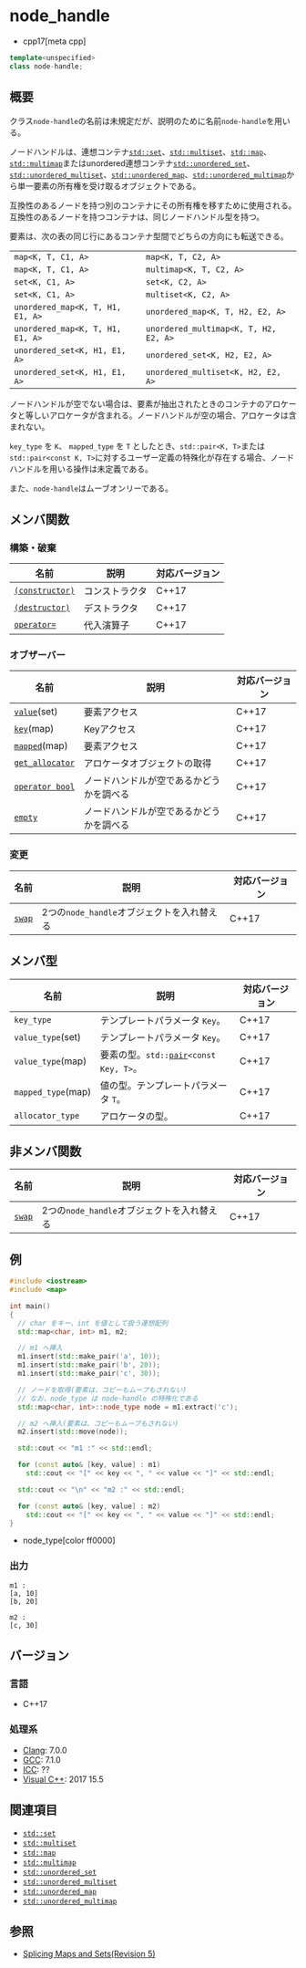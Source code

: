 # node_handle
* cpp17[meta cpp]


```cpp
template<unspecified>
class node-handle;
```

## 概要
クラス`node-handle`の名前は未規定だが、説明のために名前`node-handle`を用いる。

ノードハンドルは、連想コンテナ[`std::set`](reference/set/set.md)、[`std::multiset`](reference/multiset/multiset.md)、[`std::map`](reference/map/map.md)、[`std::multimap`](reference/multimap/multimap.md)またはunordered連想コンテナ[`std::unordered_set`](reference/unordered_set/unordered_set.md)、[`std::unordered_multiset`](reference/unordered_multiset/unordered_multiset.md)、[`std::unordered_map`](reference/unordered_map/unordered_map.md)、[`std::unordered_multimap`](reference/unordered_multimap/unordered_multimap.md)から単一要素の所有権を受け取るオブジェクトである。

互換性のあるノードを持つ別のコンテナにその所有権を移すために使用される。
互換性のあるノードを持つコンテナは、同じノードハンドル型を持つ。

要素は、次の表の同じ行にあるコンテナ型間でどちらの方向にも転送できる。

|  |  |
|-----------------|----------------|
| `map<K, T, C1, A>` | `map<K, T, C2, A>` |
| `map<K, T, C1, A>` | `multimap<K, T, C2, A>` |
| `set<K, C1, A>` | `set<K, C2, A>` |
| `set<K, C1, A>` | `multiset<K, C2, A>` |
| `unordered_map<K, T, H1, E1, A>` | `unordered_map<K, T, H2, E2, A>` |
| `unordered_map<K, T, H1, E1, A>` | `unordered_multimap<K, T, H2, E2, A>` |
| `unordered_set<K, H1, E1, A>` | `unordered_set<K, H2, E2, A>` |
| `unordered_set<K, H1, E1, A>` | `unordered_multiset<K, H2, E2, A>` |

ノードハンドルが空でない場合は、要素が抽出されたときのコンテナのアロケータと等しいアロケータが含まれる。ノードハンドルが空の場合、アロケータは含まれない。

`key_type` を `K`、 `mapped_type` を `T` としたとき、`std::pair<K, T>`または`std::pair<const K, T>`に対するユーザー定義の特殊化が存在する場合、ノードハンドルを用いる操作は未定義である。

また、`node-handle`はムーブオンリーである。


## メンバ関数
### 構築・破棄

| 名前            | 説明           | 対応バージョン |
|-----------------|----------------|----------------|
| [`(constructor)`](node_handle/op_constructor.md.nolink) | コンストラクタ | C++17 |
| [`(destructor)`](node_handle/op_destructor.md.nolink)  | デストラクタ   | C++17 |
| [`operator=`](node_handle/op_assign.md.nolink)     | 代入演算子     | C++17 |

### オブザーバー

| 名前 | 説明 | 対応バージョン |
|----------------------------------------------|------------------------------|-------|
| [`value`](node_handle/value.md.nolink)(set) | 要素アクセス | C++17 |
| [`key`](node_handle/key.md.nolink)(map) | Keyアクセス | C++17 |
| [`mapped`](node_handle/mapped.md.nolink)(map) | 要素アクセス | C++17 |
| [`get_allocator`](node_handle/get_allocator.md.nolink) | アロケータオブジェクトの取得 | C++17 |
| [`operator bool`](node_handle/op_bool.md.nolink) | ノードハンドルが空であるかどうかを調べる | C++17 |
| [`empty`](node_handle/empty.md.nolink) | ノードハンドルが空であるかどうかを調べる | C++17 |


### 変更

| 名前 | 説明 | 対応バージョン |
|----------------------------------------------|------------------------------|-------|
| [`swap`](node_handle/swap.md.nolink) | 2つの`node_handle`オブジェクトを入れ替える | C++17 |


## メンバ型

| 名前            | 説明           | 対応バージョン |
|-----------------|----------------|----------------|
| `key_type` | テンプレートパラメータ `Key`。 | C++17 |
| `value_type`(set) | テンプレートパラメータ `Key`。 | C++17 |
| `value_type`(map) | 要素の型。`std::`[`pair`](/reference/utility/pair.md)`<const Key, T>`。 | C++17 |
| `mapped_type`(map) | 値の型。テンプレートパラメータ `T`。 | C++17 |
| `allocator_type` | アロケータの型。 | C++17 |

## 非メンバ関数

| 名前            | 説明           | 対応バージョン |
|-----------------|----------------|----------------|
| [`swap`](node_handle/swap_free.md.nolink) | 2つの`node_handle`オブジェクトを入れ替える | C++17 |

## 例
```cpp example
#include <iostream>
#include <map>

int main()
{
  // char をキー、int を値として扱う連想配列
  std::map<char, int> m1, m2;

  // m1 へ挿入
  m1.insert(std::make_pair('a', 10));
  m1.insert(std::make_pair('b', 20));
  m1.insert(std::make_pair('c', 30));

  // ノードを取得(要素は、コピーもムーブもされない)
  // なお、node_type は node-handle の特殊化である
  std::map<char, int>::node_type node = m1.extract('c');

  // m2 へ挿入(要素は、コピーもムーブもされない)
  m2.insert(std::move(node));

  std::cout << "m1 :" << std::endl;

  for (const auto& [key, value] : m1)
    std::cout << "[" << key << ", " << value << "]" << std::endl;

  std::cout << "\n" << "m2 :" << std::endl;

  for (const auto& [key, value] : m2)
    std::cout << "[" << key << ", " << value << "]" << std::endl;
}
```
* node_type[color ff0000]


### 出力
```
m1 :
[a, 10]
[b, 20]

m2 :
[c, 30]
```


## バージョン
### 言語
- C++17

### 処理系
- [Clang](/implementation.md#clang): 7.0.0
- [GCC](/implementation.md#gcc): 7.1.0
- [ICC](/implementation.md#icc): ??
- [Visual C++](/implementation.md#visual_cpp): 2017 15.5


## 関連項目
- [`std::set`](reference/set/set.md)
- [`std::multiset`](reference/multiset/multiset.md)
- [`std::map`](reference/map/map.md)
- [`std::multimap`](reference/multimap/multimap.md)
- [`std::unordered_set`](reference/unordered_set/unordered_set.md)
- [`std::unordered_multiset`](reference/unordered_multiset/unordered_multiset.md)
- [`std::unordered_map`](reference/unordered_map/unordered_map.md)
- [`std::unordered_multimap`](reference/unordered_multimap/unordered_multimap.md)

## 参照
- [Splicing Maps and Sets(Revision 5)](http://www.open-std.org/jtc1/sc22/wg21/docs/papers/2016/p0083r3.pdf)

